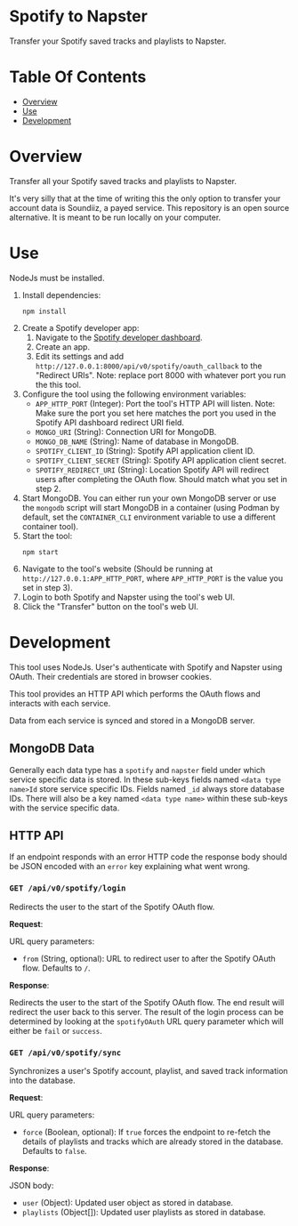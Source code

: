 # Spotify to Napster
Transfer your Spotify saved tracks and playlists to Napster.

# Table Of Contents
- [Overview](#overview)
- [Use](#use)
- [Development](#development)

# Overview
Transfer all your Spotify saved tracks and playlists to Napster.

It's very silly that at the time of writing this the only option to transfer
your account data is Soundiiz, a payed service. This repository is an open 
source alternative. It is meant to be run locally on your computer.

# Use
NodeJs must be installed.

1. Install dependencies:
   ```
   npm install
   ```
2. Create a Spotify developer app:
   1. Navigate to the [Spotify developer dashboard](https://developer.spotify.com/dashboard/).
   2. Create an app.
   3. Edit its settings and add
      `http://127.0.0.1:8000/api/v0/spotify/oauth_callback` to the
      "Redirect URIs". Note: replace port 8000 with whatever port you run the
      this tool.
3. Configure the tool using the following environment variables:
   - `APP_HTTP_PORT` (Integer): Port the tool's HTTP API will listen. Note: Make
      sure the port you set here matches the port you used in the Spotify API 
      dashboard redirect URI field.
   - `MONGO_URI` (String): Connection URI for MongoDB.
   - `MONGO_DB_NAME` (String): Name of database in MongoDB.
   - `SPOTIFY_CLIENT_ID` (String): Spotify API application client ID.
   - `SPOTIFY_CLIENT_SECRET` (String): Spotify API application client secret.
   - `SPOTIFY_REDIRECT_URI` (String): Location Spotify API will redirect users 
     after completing the OAuth flow. Should match what you set in step 2.
4. Start MongoDB. You can either run your own MongoDB server or use the
   `mongodb` script will start MongoDB in a container (using Podman by default,
   set the `CONTAINER_CLI` environment variable to use a different 
   container tool).
5. Start the tool:
   ```
   npm start
   ```
6. Navigate to the tool's website (Should be running at
   `http://127.0.0.1:APP_HTTP_PORT`, where `APP_HTTP_PORT` is the value you set 
   in step 3).
7. Login to both Spotify and Napster using the tool's web UI.
8. Click the "Transfer" button on the tool's web UI.

# Development
This tool uses NodeJs. User's authenticate with Spotify and Napster using OAuth.
Their credentials are stored in browser cookies.

This tool provides an HTTP API which performs the OAuth flows and interacts with
each service.

Data from each service is synced and stored in a MongoDB server.

## MongoDB Data
Generally each data type has a `spotify` and `napster` field under which service
specific data is stored. In these sub-keys fields named `<data type name>Id`
store service specific IDs. Fields named `_id` always store database IDs. There
will also be a key named `<data type name>` within these sub-keys with the 
service specific data. 

## HTTP API
If an endpoint responds with an error HTTP code the response body should be JSON
encoded with an `error` key explaining what went wrong.

### `GET /api/v0/spotify/login`
Redirects the user to the start of the Spotify OAuth flow.

**Request**:  

URL query parameters:

- `from` (String, optional): URL to redirect user to after the Spotify OAuth 
  flow. Defaults to `/`. 
  
**Response**:  

Redirects the user to the start of the Spotify OAuth flow. The end result will 
redirect the user back to this server. The result of the login process can be
determined by looking at the `spotifyOAuth` URL query parameter which will 
either be `fail` or `success`.

### `GET /api/v0/spotify/sync`
Synchronizes a user's Spotify account, playlist, and saved track information 
into the database.

**Request**:  

URL query parameters:

- `force` (Boolean, optional): If `true` forces the endpoint to re-fetch the 
  details of playlists and tracks which are already stored in the database. 
  Defaults to `false`.
  
**Response**:  

JSON body:

- `user` (Object): Updated user object as stored in database.
- `playlists` (Object[]): Updated user playlists as stored in database.
